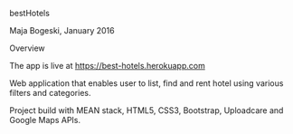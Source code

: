 bestHotels

Maja Bogeski, January 2016

Overview

The app is live at https://best-hotels.herokuapp.com

Web application that enables user to list, find and rent hotel using various filters and categories.

Project build with MEAN stack, HTML5, CSS3, Bootstrap, Uploadcare and Google Maps APIs.
